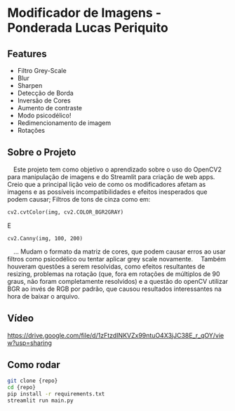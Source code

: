 # Modificador de Imagens - Ponderada Lucas Periquito

## Features

- Filtro Grey-Scale
- Blur
- Sharpen
- Detecção de Borda
- Inversão de Cores
- Aumento de contraste
- Modo psicodélico!
- Redimencionamento de imagem
- Rotações

## Sobre o Projeto

&emsp;Este projeto tem como objetivo o aprendizado sobre o uso do OpenCV2 para manipulação de imagens e do Streamlit para criação de web apps. Creio que a principal lição veio de como os modificadores afetam as imagens e as possíveis incompatibilidades e efeitos inesperados que podem causar; Filtros de tons de cinza como em:
```python
cv2.cvtColor(img, cv2.COLOR_BGR2GRAY)
```
E
```
cv2.Canny(img, 100, 200)
```
&emsp;... Mudam o formato da matriz de cores, que podem causar erros ao usar filtros como psicodélico ou tentar aplicar grey scale novamente.
&emsp;Também houveram questões a serem resolvidas, como efeitos resultantes de resizing, problemas na rotação (que, fora em rotações de múltiplos de 90 graus, não foram completamente resolvidos) e a questão do openCV utilizar BGR ao invés de RGB por padrão, que causou resultados interessantes na hora de baixar o arquivo.

## Vídeo

https://drive.google.com/file/d/1zFtzdINKVZx99ntuO4X3jJC38E_r_qOY/view?usp=sharing

## Como rodar

```bash
git clone {repo}
cd {repo}
pip install -r requirements.txt
streamlit run main.py
```
